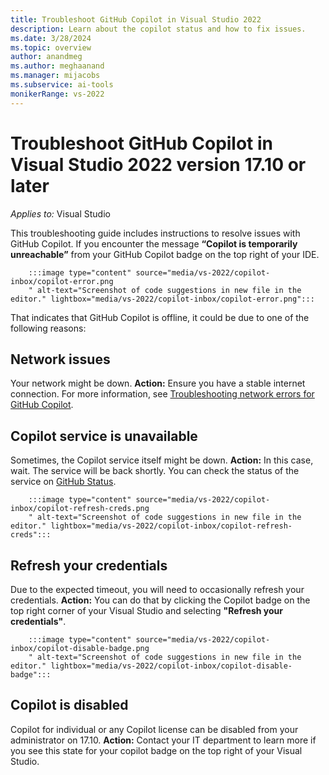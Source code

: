 ```yaml
---
title: Troubleshoot GitHub Copilot in Visual Studio 2022
description: Learn about the copilot status and how to fix issues.
ms.date: 3/28/2024
ms.topic: overview 
author: anandmeg
ms.author: meghaanand
ms.manager: mijacobs
ms.subservice: ai-tools
monikerRange: vs-2022
---
```


# Troubleshoot GitHub Copilot in Visual Studio 2022 version 17.10 or later

_Applies to:_&nbsp;Visual Studio

This troubleshooting guide includes instructions to resolve issues with GitHub Copilot.
If you encounter the message **“Copilot is temporarily unreachable”** from your GitHub Copilot badge on the top right of your IDE. 

        :::image type="content" source="media/vs-2022/copilot-inbox/copilot-error.png
        " alt-text="Screenshot of code suggestions in new file in the editor." lightbox="media/vs-2022/copilot-inbox/copilot-error.png":::

That indicates that GitHub Copilot is offline, it could be due to one of the following reasons:

## Network issues
Your network might be down.
**Action:** Ensure you have a stable internet connection. For more information, see [Troubleshooting network errors for GitHub Copilot](https://docs.github.com/en/copilot/troubleshooting-github-copilot/troubleshooting-network-errors-for-github-copilot).


## Copilot service is unavailable
Sometimes, the Copilot service itself might be down.
**Action:** In this case, wait. The service will be back shortly. You can check the status of the service on [GitHub Status](https://www.githubstatus.com/).


        :::image type="content" source="media/vs-2022/copilot-inbox/copilot-refresh-creds.png
        " alt-text="Screenshot of code suggestions in new file in the editor." lightbox="media/vs-2022/copilot-inbox/copilot-refresh-creds":::

## Refresh your credentials
Due to the expected timeout, you will need to occasionally refresh your credentials.
**Action:** You can do that by clicking the Copilot badge on the top right corner of your Visual Studio and selecting **"Refresh your credentials"**. 


        :::image type="content" source="media/vs-2022/copilot-inbox/copilot-disable-badge.png
        " alt-text="Screenshot of code suggestions in new file in the editor." lightbox="media/vs-2022/copilot-inbox/copilot-disable-badge":::

## Copilot is disabled
Copilot for individual or any Copilot license can be disabled from your administrator on 17.10.
**Action:** Contact your IT department to learn more if you see this state for your copilot badge on the top right of your Visual Studio.
